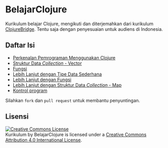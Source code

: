 # BelajarClojure

Kurikulum belajar Clojure, mengikuti dan diterjemahkan dari kurikulum [ClojureBridge](https://github.com/ClojureBridge/curriculum). Tentu saja dengan penyesuaian untuk audiens di Indonesia.

Daftar Isi
----------

* [Perkenalan Pemrograman Menggunakan Clojure](kurikulum/1-Perkenalan.md)
* [Struktur Data _Collection_ - Vector](kurikulum/2-Data-Struktur.md)
* [Fungsi](kurikulum/3-Fungsi.md)
* [Lebih Lanjut dengan Tipe Data Sederhana](kurikulum/4-Tipe-Data-Sederhana-2.md)
* [Lebih Lanjut dengan Fungsi](kurikulum/5-Fungsi-2.md)
* [Lebih Lanjut dengan Struktur Data _Collection_ - Map](kurikulum/6-data-struktur-2.md) 
* [Kontrol program](kurikulum/7-kontrol-program.md)

Silahkan `fork` dan `pull request` untuk membantu penyuntingan.

Lisensi
-------

<a rel="license" href="http://creativecommons.org/licenses/by/4.0/deed.en_US"><img alt="Creative Commons License" style="border-width:0" src="http://i.creativecommons.org/l/by/4.0/88x31.png" /></a><br /><span xmlns:dct="http://purl.org/dc/terms/" href="http://purl.org/dc/dcmitype/Text" property="dct:title" rel="dct:type">Kurikulum</span> by <span xmlns:cc="http://creativecommons.org/ns#" property="cc:attributionName">BelajarClojure</span> is licensed under a <a rel="license" href="http://creativecommons.org/licenses/by/4.0/deed.en_US">Creative Commons Attribution 4.0 International License</a>.
